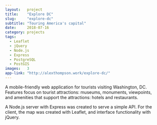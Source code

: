 ```yaml
---
layout:   project
title:    "Explore DC"
slug:     "explore-dc"
subtitle: "Touring America's capital"
date:     2018-07-16
category: projects
tags:
  - Leaflet
  - jQuery
  - Node.js
  - Express
  - PostgreSQL
  - PostGIS
images:   3
app-link: "http://alexthompson.work/explore-dc/"
---
```

A mobile-friendly web application for tourists visiting Washington, DC. Features focus on tourist attractions: museums, monuments, viewpoints, and amenities that support the attractions: hotels and restaurants.

A Node.js server with Express was created to serve a simple API. For the client, the map was created with Leaflet, and interface functionality with jQuery.